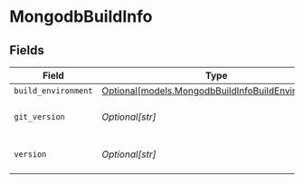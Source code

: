 # MongodbBuildInfo


## Fields

| Field                                                                                              | Type                                                                                               | Required                                                                                           | Description                                                                                        |
| -------------------------------------------------------------------------------------------------- | -------------------------------------------------------------------------------------------------- | -------------------------------------------------------------------------------------------------- | -------------------------------------------------------------------------------------------------- |
| `build_environment`                                                                                | [Optional[models.MongodbBuildInfoBuildEnvironment]](../models/mongodbbuildinfobuildenvironment.md) | :heavy_minus_sign:                                                                                 | N/A                                                                                                |
| `git_version`                                                                                      | *Optional[str]*                                                                                    | :heavy_minus_sign:                                                                                 | Version of mongodb server                                                                          |
| `version`                                                                                          | *Optional[str]*                                                                                    | :heavy_minus_sign:                                                                                 | Version of mongodb server                                                                          |